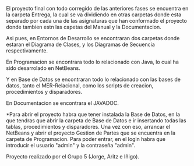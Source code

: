 ﻿El proyecto final con todo corregido de las anteriores fases se encuentra en la carpeta Entrega, la cual se va dividiendo en otras carpetas donde esta separado por cada una de las asignaturas que han conformado el proyecto donde tambien estn las capetas del Manual y la Documentacion.

Asi pues, en Entornos de Desarrollo se encontraran dos carpetas donde estaran el Diagrama de Clases, y los Diagramas de Secuencia respectivamente.

En Programacion se encontrara todo lo relacionado con Java, lo cual ha sido desarrolado en NetBeans.

Y en Base de Datos se encontraran todo lo relacionado con las bases de datos, tanto el MER-Relacional, como los scripts de creacion, procedimientos y disparadores.

En Documentacion se encontrara el JAVADOC.

*Para abrir el proyecto habra que tener instalada la Base de Datos, en la que tendras que abrir la carpeta de Base de Datos e ir insertando todas las tablas, procedimientos y disparadores. 
 Una vez con eso, arrancar el NetBeans y abrir el proyecto Gestion de Partes que se encuentra en la carpeta de Programacion. Para poder entrar, en el login habra que introducir el usuario "admin" y la contraseña "admin".

Proyecto realizado por el Grupo 5 (Jorge, Aritz e Iñigo).
